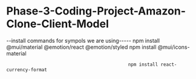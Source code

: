 # Phase-3-Coding-Project-Amazon-Clone-Client-Model
--install commands for sympols we are using----- npm install @mui/material @emotion/react @emotion/styled
                                                 npm install @mui/icons-material



                                                 npm install react-currency-format